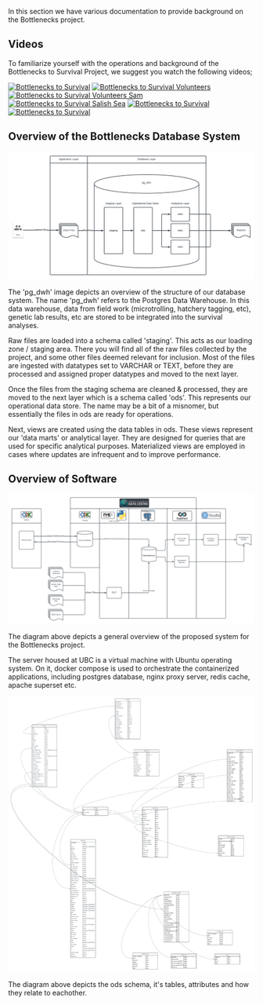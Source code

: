 In this section we have various documentation to provide background on the Bottlenecks project.

## Videos

To familiarize yourself with the operations and background of the Bottlenecks to Survival Project, we suggest you watch the following videos;

[![Bottlenecks to Survival](http://img.youtube.com/vi/5cH5wXQhCIc/0.jpg)](https://www.youtube.com/watch?v=5cH5wXQhCIc) [![Bottlenecks to Survival Volunteers](http://img.youtube.com/vi/PhlAyfypy1g/0.jpg)](https://www.youtube.com/watch?v=PhlAyfypy1g) [![Bottlenecks to Survival Volunteers Sam](http://img.youtube.com/vi/eFaBHc-2uxY/0.jpg)](https://www.youtube.com/watch?v=eFaBHc-2uxY) [![Bottlenecks to Survival Salish Sea](http://img.youtube.com/vi/Cgj9TjLB3-c/0.jpg)](https://www.youtube.com/watch?v=Cgj9TjLB3-c) [![Bottlenecks to Survival](http://img.youtube.com/vi/0AlQNyMOgcY/0.jpg)](https://www.youtube.com/watch?v=0AlQNyMOgcY) [![Bottlenecks to Survival](http://img.youtube.com/vi/ETfma2rYxic/0.jpg)](https://www.youtube.com/watch?v=ETfma2rYxic)


## Overview of the Bottlenecks Database System

![pg_dwh](https://github.com/brahmwg/Bottlenecks_MDS_Capstone/blob/c5421651e87bf63cd3fc00097091768e84100628/documentation/pg_dwh.png)

The 'pg_dwh' image depicts an overview of the structure of our database system. The name 'pg_dwh' refers to the Postgres Data Warehouse. In this data warehouse, data from field work (microtrolling, hatchery tagging, etc), genetic lab results, etc are stored to be integrated into the survival analyses. 

Raw files are loaded into a schema called 'staging'. This acts as our loading zone / staging area. There you will find all of the raw files collected by the project, and some other files deemed relevant for inclusion. Most of the files are ingested with datatypes set to VARCHAR or TEXT, before they are processed and assigned proper datatypes and moved to the next layer.

Once the files from the staging schema are cleaned & processed, they are moved to the next layer which is a schema called 'ods'. This represents our operational data store. The name may be a bit of a misnomer, but essentially the files in ods are ready for operations. 

Next, views are created using the data tables in ods. These views represent our 'data marts' or analytical layer. They are designed for queries that are used for specific analytical purposes. Materialized views are employed in cases where updates are infrequent and to improve performance.

## Overview of Software 

![software](https://github.com/brahmwg/Bottlenecks_MDS_Capstone/blob/643b8ed7d366c697386f7c375f70662c59fdf428/documentation/Bottlenecks%20-%20Process%20Flow%20Diagram.png)

The diagram above depicts a general overview of the proposed system for the Bottlenecks project. 

The server housed at UBC is a virtual machine with Ubuntu operating system. On it, docker compose is used to orchestrate the containerized applications, including postgres database, nginx proxy server, redis cache, apache superset etc.

![documentation/pg_dwh.ods.schema.png](https://github.com/brahmwg/Bottlenecks_MDS_Capstone/blob/77c734480c06af29a7ff25033b56b5036e1c1b93/documentation/pg_dwh.ods.schema.png)

The diagram above depicts the ods schema, it's tables, attributes and how they relate to eachother.


